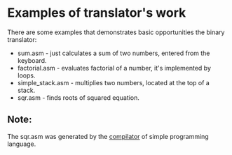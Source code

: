 # Examples of translator's work
There are some examples that demonstrates basic opportunities the binary translator:
* sum.asm - just calculates a sum of two numbers, entered from the keyboard.
* factorial.asm - evaluates factorial of a number, it's implemented by loops.
* simple_stack.asm - multiplies two numbers, located at the top of a stack.
* sqr.asm - finds roots of squared equation.

## Note:
The sqr.asm was generated by the [compilator](https://github.com/Nechda/Techno_track/tree/master/Programming%20language) of simple programming language.

